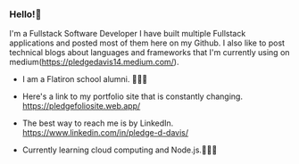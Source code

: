 ### Hello!👋


I'm a Fullstack Software Developer I have built multiple Fullstack applications and posted most of them here on my Github. I also like to post technical blogs about languages and frameworks that I'm currently using on medium(https://pledgedavis14.medium.com/). 

+ I am a Flatiron school alumni. 👨🏾‍🎓

+ Here's a link to my portfolio site that is constantly changing. https://pledgefoliosite.web.app/ 

+ The best way to reach me is by LinkedIn. https://www.linkedin.com/in/pledge-d-davis/ 

+ Currently learning cloud computing and Node.js.👨🏾‍💻
